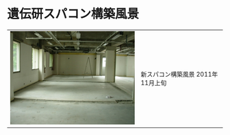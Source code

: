 # 遺伝研スパコン構築風景

<table>
<tr>
<td><img src="images/DSCN1639.JPG" width="400" /></td><td>新スパコン構築風景 2011年11月上旬</td></tr>
</table>


